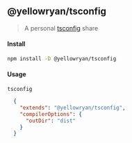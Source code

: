 ## @yellowryan/tsconfig
> A personal [tsconfig](https://www.typescriptlang.org/docs/handbook/tsconfig-json.html) share

#### Install

```sh
npm install -D @yellowryan/tsconfig
```

#### Usage

`tsconfig`
```json
  {
    "extends": "@yellowryan/tsconfig",
    "compilerOptions": {
      "outDir": "dist"
    }
  }
```








